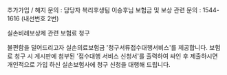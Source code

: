 추가가입 / 해지 문의 : 담당자 복리후생팀 이승후님
보험금 및 보상 관련 문의 : 1544-1616 (내선번호 2번)



실손비례보상제 관련 보험료 청구   

불편함을 덜어드리고자 실손의료보험금 '청구서류접수대행서비스'를 제공합니다.
보험료 청구 시 게시판에 첨부된 '접수대행 서비스 신청서'를 출력하여 싸인 후 제출하시면
개인적으로 가입 하신 실손보험사에 청구 신청을 대행해 드립니다.
